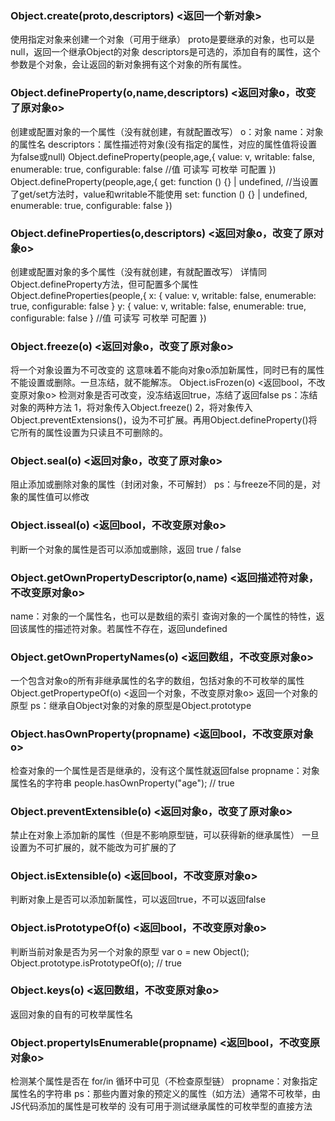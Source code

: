 ### Object.create(proto,descriptors) <返回一个新对象>
使用指定对象来创建一个对象（可用于继承）
proto是要继承的对象，也可以是null，返回一个继承Object的对象
descriptors是可选的，添加自有的属性，这个参数是个对象，会让返回的新对象拥有这个对象的所有属性。

### Object.defineProperty(o,name,descriptors) <返回对象o，改变了原对象o>
创建或配置对象的一个属性（没有就创建，有就配置改写）
o：对象
name：对象的属性名
descriptors：属性描述符对象(没有指定的属性，对应的属性值将设置为false或null)
Object.defineProperty(people,age,{
value: v, writable: false, enumerable: true, configurable: false
//值 可读写 可枚举 可配置
})
Object.defineProperty(people,age,{
  get: function () {} | undefined, //当设置了get/set方法时，value和writable不能使用
  set: function () {} | undefined, 
  enumerable: true, 
  configurable: false
})

### Object.defineProperties(o,descriptors) <返回对象o，改变了原对象o>
创建或配置对象的多个属性（没有就创建，有就配置改写）
详情同Object.defineProperty方法，但可配置多个属性
Object.defineProperties(people,{
x: { value: v, writable: false, enumerable: true, configurable: false }
y: { value: v, writable: false, enumerable: true, configurable: false }
//值 可读写 可枚举 可配置
})

### Object.freeze(o) <返回对象o，改变了原对象o>
将一个对象设置为不可改变的
这意味着不能向对象o添加新属性，同时已有的属性不能设置或删除。一旦冻结，就不能解冻。
Object.isFrozen(o) <返回bool，不改变原对象o>
检测对象是否可改变，没冻结返回true，冻结了返回false
ps：冻结对象的两种方法
1，将对象传入Object.freeze()
2，将对象传入Object.preventExtensions()，设为不可扩展。再用Object.defineProperty()将它所有的属性设置为只读且不可删除的。

### Object.seal(o) <返回对象o，改变了原对象o>
阻止添加或删除对象的属性（封闭对象，不可解封）
ps：与freeze不同的是，对象的属性值可以修改

### Object.isseal(o) <返回bool，不改变原对象o>
判断一个对象的属性是否可以添加或删除，返回 true / false

### Object.getOwnPropertyDescriptor(o,name) <返回描述符对象，不改变原对象o>
name：对象的一个属性名，也可以是数组的索引
查询对象的一个属性的特性，返回该属性的描述符对象。若属性不存在，返回undefined

### Object.getOwnPropertyNames(o) <返回数组，不改变原对象o>
一个包含对象o的所有非继承属性的名字的数组，包括对象的不可枚举的属性
Object.getPropertypeOf(o) <返回一个对象，不改变原对象o>
返回一个对象的原型
ps：继承自Object对象的对象的原型是Object.prototype

### Object.hasOwnProperty(propname) <返回bool，不改变原对象o>
检查对象的一个属性是否是继承的，没有这个属性就返回false
propname：对象属性名的字符串
people.hasOwnProperty("age"); // true

### Object.preventExtensible(o) <返回对象o，改变了原对象o>
禁止在对象上添加新的属性（但是不影响原型链，可以获得新的继承属性）
一旦设置为不可扩展的，就不能改为可扩展的了

### Object.isExtensible(o) <返回bool，不改变原对象o>
判断对象上是否可以添加新属性，可以返回true，不可以返回false

### Object.isPrototypeOf(o) <返回bool，不改变原对象o>
判断当前对象是否为另一个对象的原型
var o = new Object();
Object.prototype.isPrototypeOf(o); // true

### Object.keys(o) <返回数组，不改变原对象o>
返回对象的自有的可枚举属性名

### Object.propertylsEnumerable(propname) <返回bool，不改变原对象o>
检测某个属性是否在 for/in 循环中可见（不检查原型链）
propname：对象指定属性名的字符串
ps：那些内置对象的预定义的属性（如方法）通常不可枚举，由JS代码添加的属性是可枚举的
没有可用于测试继承属性的可枚举型的直接方法